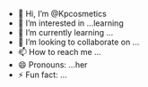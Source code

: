 - 👋 Hi, I’m @Kpcosmetics
- 👀 I’m interested in ...learning
- 🌱 I’m currently learning ...
- 💞️ I’m looking to collaborate on ...
- 📫 How to reach me ...
- 😄 Pronouns: ...her
- ⚡ Fun fact: ...

<!---
Kpcosmetics/Kpcosmetics is a ✨ special ✨ repository because its `README.md` (this file) appears on your GitHub profile.
You can click the Preview link to take a look at your changes.
--->
